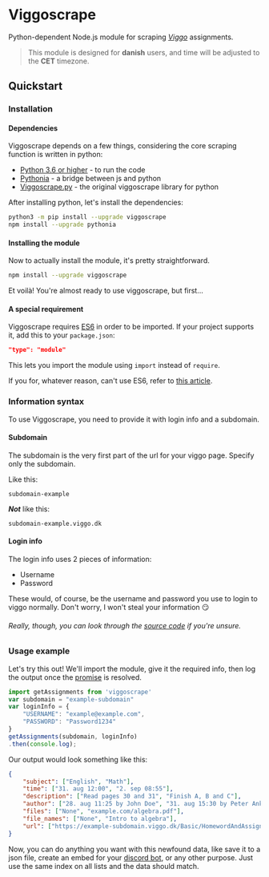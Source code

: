 # Viggoscrape

Python-dependent Node.js module for scraping *[Viggo](http://viggo.dk/)* assignments.

>This module is designed for **danish** users, and time will be adjusted to the **CET** timezone.

## Quickstart

### Installation

#### Dependencies

Viggoscrape depends on a few things, considering the core scraping function is written in python:

-  [Python 3.6 or higher](https://www.python.org/downloads/) - to run the code
-  [Pythonia](https://www.npmjs.com/package/pythonia) - a bridge between js and python
-  [Viggoscrape.py](https://pypi.org/project/viggoscrape/) - the original viggoscrape library for python

After installing python, let's install the dependencies:

```bash
python3 -m pip install --upgrade viggoscrape
npm install --upgrade pythonia
```

#### Installing the module

Now to actually install the module, it's pretty straightforward.

```bash
npm install --upgrade viggoscrape
```

Et voilà! You're almost ready to use viggoscrape, but first...

#### A special requirement

Viggoscrape requires [ES6](https://www.w3schools.com/js/js_es6.asp) in order to be imported. If your project supports it, add this to your `package.json`:
```json
"type": "module"
```
This lets you import the module using `import` instead of `require`.

If you for, whatever reason, can't use ES6, refer to [this article](https://dev.to/antongolub/errrequireesm-4j0h).

### Information syntax

To use Viggoscrape, you need to provide it with login info and a subdomain.

#### Subdomain

The subdomain is the very first part of the url for your viggo page.
Specify only the subdomain.

Like this:

`subdomain-example`

_**Not**_ like this:

`subdomain-example.viggo.dk`

#### Login info

The login info uses 2 pieces of information:
-  Username
-  Password

These would, of course, be the username and password you use to login to viggo normally. Don't worry, I won't steal your information 😏
###### Really, though, you can look through the [source code](https://github.com/NanguRepo/viggoscrape.py/blob/main/viggoscrape/src/viggoscrape.py) if you're unsure.

### Usage example

Let's try this out! We'll import the module, give it the required info, then log the output once the [promise](https://heynode.com/tutorial/what-are-promises/) is resolved.

```javascript
import getAssignments from 'viggoscrape'
var subdomain = "example-subdomain"
var loginInfo = {
    "USERNAME": "example@example.com",
    "PASSWORD": "Password1234"
}
getAssignments(subdomain, loginInfo)
.then(console.log);
```

Our output would look something like this:
```json
{
    "subject": ["English", "Math"],
    "time": ["31. aug 12:00", "2. sep 08:55"],
    "description": ["Read pages 30 and 31", "Finish A, B and C"],
    "author": ["28. aug 11:25 by John Doe", "31. aug 15:30 by Peter Anker"],
    "files": ["None", "example.com/algebra.pdf"],
    "file_names": ["None", "Intro to algebra"],
    "url": ["https://example-subdomain.viggo.dk/Basic/HomewordAndAssignment/Details/1234/#modal", "https://example-subdomain.viggo.dk/Basic/HomewordAndAssignment/Details/1235/#modal"]
}
```

Now, you can do anything you want with this newfound data, like save it to a json file, create an embed for your [discord bot](https://github.com/nangurepo/fessor), or any other purpose. Just use the same index on all lists and the data should match.


